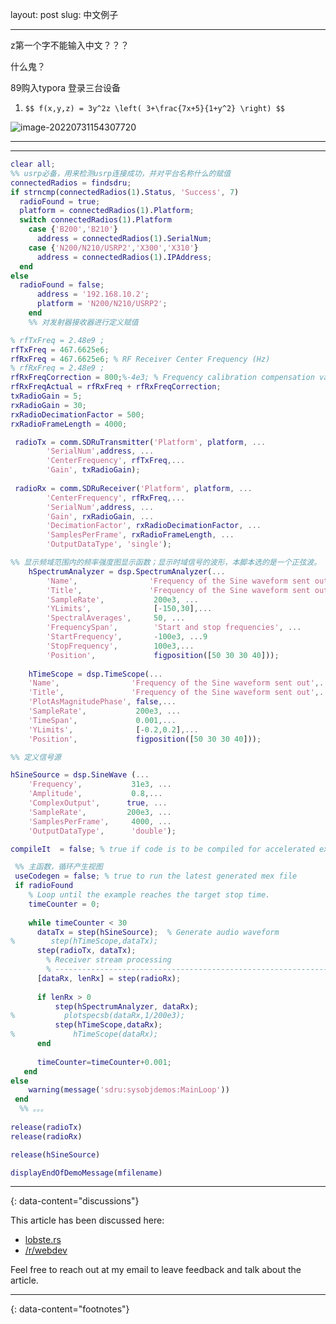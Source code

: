 layout: post
slug: 中文例子

---

z第一个字不能输入中文？？？

什么鬼？

89购入typora 登录三台设备

1. `$$ f(x,y,z) = 3y^2z \left( 3+\frac{7x+5}{1+y^2} \right) $$`

![image-20220731154307720](C:\Users\core\AppData\Roaming\Typora\typora-user-images\image-20220731154307720.png)

---

---
```matlab
clear all;
%% usrp必备，用来检测usrp连接成功，并对平台名称什么的赋值
connectedRadios = findsdru;
if strncmp(connectedRadios(1).Status, 'Success', 7)
  radioFound = true;
  platform = connectedRadios(1).Platform;
  switch connectedRadios(1).Platform
	case {'B200','B210'}
	  address = connectedRadios(1).SerialNum;
	case {'N200/N210/USRP2','X300','X310'}
	  address = connectedRadios(1).IPAddress;
  end
else
  radioFound = false;
	  address = '192.168.10.2';
	  platform = 'N200/N210/USRP2';
	end
	%% 对发射器接收器进行定义赋值
```



	

```matlab
% rfTxFreq = 2.48e9 ;
rfTxFreq = 467.6625e6;
rfRxFreq = 467.6625e6; % RF Receiver Center Frequency (Hz)
% rfRxFreq = 2.48e9 ;
rfRxFreqCorrection = 800;%-4e3; % Frequency calibration compensation value (Hz)
rfRxFreqActual = rfRxFreq + rfRxFreqCorrection;
txRadioGain = 5;
rxRadioGain = 30;
rxRadioDecimationFactor = 500;
rxRadioFrameLength = 4000;
```


```matlab
 radioTx = comm.SDRuTransmitter('Platform', platform, ...
        'SerialNum',address, ...
		'CenterFrequency', rfTxFreq,...
		'Gain', txRadioGain);
	
 radioRx = comm.SDRuReceiver('Platform', platform, ...
		'CenterFrequency', rfRxFreq,...
        'SerialNum',address, ...
		'Gain', rxRadioGain, ...
		'DecimationFactor', rxRadioDecimationFactor, ...
		'SamplesPerFrame', rxRadioFrameLength, ...
		'OutputDataType', 'single');
```

```matlab
%% 显示频域范围内的频率强度图显示函数；显示时域信号的波形，本脚本选的是一个正弦波。
	hSpectrumAnalyzer = dsp.SpectrumAnalyzer(...
		'Name',                'Frequency of the Sine waveform sent out',...
		'Title',               'Frequency of the Sine waveform sent out',...
		'SampleRate',           200e3, ...  
		'YLimits',              [-150,30],...
		'SpectralAverages',     50, ...
		'FrequencySpan',        'Start and stop frequencies', ...
		'StartFrequency',       -100e3, ...9
		'StopFrequency',        100e3,...
		'Position',             figposition([50 30 30 40]));
		
	hTimeScope = dsp.TimeScope(...
	'Name',                'Frequency of the Sine waveform sent out',...
	'Title',               'Frequency of the Sine waveform sent out',...
	'PlotAsMagnitudePhase', false,...
	'SampleRate',           200e3, ...
	'TimeSpan',             0.001,...
	'YLimits',              [-0.2,0.2],...
	'Position',             figposition([50 30 30 40]));
```


```matlab
%% 定义信号源

hSineSource = dsp.SineWave (...
	'Frequency',           31e3, ...
	'Amplitude',           0.8,...
	'ComplexOutput',      true, ...
	'SampleRate',         200e3, ...
	'SamplesPerFrame',     4000, ...
	'OutputDataType',      'double');

compileIt  = false; % true if code is to be compiled for accelerated execution
```

```matlab
 %% 主函数，循环产生视图
 useCodegen = false; % true to run the latest generated mex file
 if radioFound
	% Loop until the example reaches the target stop time.
	timeCounter = 0;
	
	while timeCounter < 30
	  dataTx = step(hSineSource);  % Generate audio waveform 
%        step(hTimeScope,dataTx);
	  step(radioTx, dataTx);
		% Receiver stream processing
		% -----------------------------------------------------------------
	  [dataRx, lenRx] = step(radioRx);
	   
	  if lenRx > 0
		  step(hSpectrumAnalyzer, dataRx);
%           plotspecsb(dataRx,1/200e3);      
		  step(hTimeScope,dataRx);
%             hTimeScope(dataRx);
	  end
	  
	  timeCounter=timeCounter+0.001;
   end
else
	warning(message('sdru:sysobjdemos:MainLoop'))
 end
  %% 。。。
 
release(radioTx)
release(radioRx)

release(hSineSource)

displayEndOfDemoMessage(mfilename)
```

---



{: data-content="discussions"}

This article has been discussed here:
- [lobste.rs](#)
- [/r/webdev](#)

Feel free to reach out at my email to leave feedback and talk about the article.

---
{: data-content="footnotes"}

[^1]: Okay here I should put something about "ipsum".
[^2]: same goes for this.
[^3]: I studied latin in high school but im not able to translate *anything*! By the way this is a longer footnote and i think it is still pretty cool, even prettier than shortier ones even though it does not say anything useful but whatever.